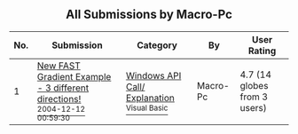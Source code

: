 ﻿<div align="center">

## All Submissions by Macro\-Pc

</div>

No.  | Submission | Category | By   | User Rating
---- | ---------- | -------- | ---- | -----------
1 | [New FAST Gradient Example \- 3 different directions\!<br /><sup>2004-12-12 00:59:30</sup>](https://github.com/Planet-Source-Code/macro-pc-new-fast-gradient-example-3-different-directions__1-57687) | [Windows API Call/ Explanation<br /><sup>Visual Basic</sup>](../ByCategory/windows-api-call-explanation__1-39.md) | Macro\-Pc | 4.7 (14 globes from 3 users)

